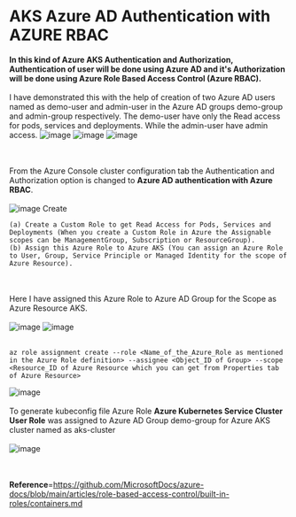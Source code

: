 # AKS Azure AD Authentication with AZURE RBAC

**In this kind of Azure AKS Authentication and Authorization, Authentication of user will be done using Azure AD and it's Authorization will be done using Azure Role Based Access Control (Azure RBAC).**
<br><br/>
I have demonstrated this with the help of creation of two Azure AD users named as demo-user and admin-user in the Azure AD groups demo-group and admin-group respectively. The demo-user have only the Read access for pods, services and deployments. While the admin-user have admin access.
![image](https://github.com/singhritesh85/AKS-Authentication-Authorization/assets/56765895/e91c8c4b-eaa4-4b1d-832e-4a548cc71c56)
![image](https://github.com/singhritesh85/AKS-Authentication-Authorization/assets/56765895/88b3a86d-e759-41e7-b402-15d98c6e1cac)
![image](https://github.com/singhritesh85/AKS-Authentication-Authorization/assets/56765895/d8bd7309-5f0b-4158-a511-4adf8d93c9a3)

<br><br/>
From the Azure Console cluster configuration tab the Authentication and Authorization option is changed to **Azure AD authentication with Azure RBAC**.
<br><br/>
![image](https://github.com/singhritesh85/AKS-Authentication-Authorization/assets/56765895/385ff2b2-1ab7-4268-a3a7-934ffe91b348)
Create 
```
(a) Create a Custom Role to get Read Access for Pods, Services and Deployments (When you create a Custom Role in Azure the Assignable scopes can be ManagementGroup, Subscription or ResourceGroup).
(b) Assign this Azure Role to Azure AKS (You can assign an Azure Role to User, Group, Service Principle or Managed Identity for the scope of Azure Resource).
```
<br><br/>
Here I have assigned this Azure Role to Azure AD Group for the Scope as Azure Resource AKS. 
<br><br/>
![image](https://github.com/singhritesh85/AKS-Authentication-Authorization/assets/56765895/dfc44ace-b02d-4438-bf85-7a49d384c447)
![image](https://github.com/singhritesh85/AKS-Authentication-Authorization/assets/56765895/6268d58b-bb2d-4385-9ff9-8c282eefbb55)
<br><br/>
```
az role assignment create --role <Name_of_the_Azure_Role as mentioned in the Azure Role definition> --assignee <Object_ID of Group> --scope <Resource_ID of Azure Resource which you can get from Properties tab of Azure Resource>
```
![image](https://github.com/singhritesh85/AKS-Authentication-Authorization/assets/56765895/2adb4566-ca0a-4d9f-9332-b039109c1a7b)
<br><br/>
To generate kubeconfig file Azure Role **Azure Kubernetes Service Cluster User Role** was assigned to Azure AD Group demo-group for Azure AKS cluster named as aks-cluster 
<br><br/>
![image](https://github.com/singhritesh85/AKS-Authentication-Authorization/assets/56765895/7bf20c38-3994-40ef-a13a-372950c87f53)



<br> <br/>
**Reference**=https://github.com/MicrosoftDocs/azure-docs/blob/main/articles/role-based-access-control/built-in-roles/containers.md
